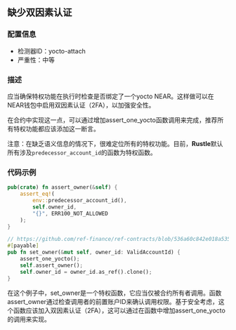 
## 缺少双因素认证

### 配置信息

* 检测器ID：yocto-attach
* 严重性：中等

### 描述

应当确保特权功能在执行时检查是否绑定了一个yocto NEAR。这样做可以在NEAR钱包中启用双因素认证（2FA），以加强安全性。

在合约中实现这一点，可以通过增加assert_one_yocto函数调用来完成，推荐所有特权功能都应该添加这一断言。

注意：在缺乏语义信息的情况下，很难定位所有的特权功能。目前，**Rustle**默认所有涉及`predecessor_account_id`的函数为特权函数。

### 代码示例

```rust
pub(crate) fn assert_owner(&self) {
    assert_eq!(
        env::predecessor_account_id(),
        self.owner_id,
        "{}", ERR100_NOT_ALLOWED
    );
}

// https://github.com/ref-finance/ref-contracts/blob/536a60c842e018a535b478c874c747bde82390dd/ref-exchange/src/owner.rs#L16
#[payable]
pub fn set_owner(&mut self, owner_id: ValidAccountId) {
    assert_one_yocto();
    self.assert_owner();
    self.owner_id = owner_id.as_ref().clone();
}
```

在这个例子中，set_owner是一个特权函数，它应当仅被合约所有者调用。函数assert_owner通过检查调用者的前置账户ID来确认调用权限。基于安全考虑，这个函数应该加入双因素认证（2FA），这可以通过在函数中增加assert_one_yocto的调用来实现。
